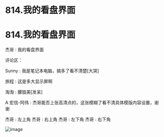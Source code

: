 # 814.我的看盘界面

# 814.我的看盘界面

杰哥 : 我的看盘界面

评论区：

Sunny : 我是笔记本电脑，搞多了看不清楚[大哭]

旅程 : 这是多大显示屏啊

淘淘 : 朦胧美[发呆]

A 宏信-阿伟 : 杰哥能否上张高清点的，这张模糊了看不清具体模版内容设置，谢谢

杰哥 : 左上角 杰哥 : 右上角 杰哥 : 左下角 杰哥 : 右下角

![image](img/Image_281.png)